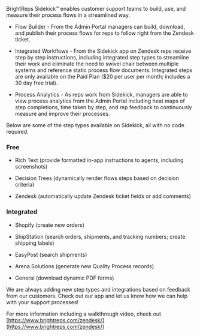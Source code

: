 BrightReps Sidekick™ enables customer support teams to build, use, and measure their process flows in a streamlined way.

- Flow Builder - From the Admin Portal managers can build, download, and publish their process flows for reps to follow right from the Zendesk ticket.

- Integrated Workflows - From the Sidekick app on Zendesk reps receive step by step instructions, including integrated step types to streamline their work and eliminate the need to swivel chair between multiple systems and reference static process flow documents. Integrated steps are only available on the Paid Plan ($20 per user per month; includes a 30 day free trial).

- Process Analytics - As reps work from Sidekick, managers are able to view process analytics from the Admin Portal including heat maps of step completions, time taken by step, and rep feedback to continuously measure and improve their processes.

Below are some of the step types available on Sidekick, all with no code required.

### Free

- Rich Text (provide formatted in-app instructions to agents, including screenshots)

- Decision Trees (dynamically render flows steps based on decision criteria)

- Zendesk (automatically update Zendesk ticket fields or add comments)

### Integrated

- Shopify (create new orders)

- ShipStation (search orders, shipments, and tracking numbers; create shipping labels)

- EasyPost (search shipments)

- Arena Solutions (generate new Quality Process records)

- General (download dynamic PDF forms)

We are always adding new step types and integrations based on feedback from our customers. Check out our app and let us know how we can help with your support processes!

For more information including a walkthrough video, check out [https://www.brightreps.com/zendesk/](https://www.brightreps.com/zendesk/)